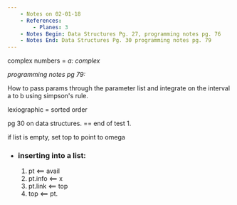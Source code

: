 ```yaml
---
    - Notes on 02-01-18
    - References:
        - Planes: 3
    - Notes Begin: Data Structures Pg. 27, programming notes pg. 76
    - Notes End: Data Structures Pg. 30 programming notes pg. 79
---
```


complex numbers = _a: complex_

_programming notes pg 79:_

How to pass params through the parameter list and
integrate on the interval a to b using simpson's rule.

lexiographic = sorted order

pg 30 on data structures. == end of test 1.

if list is empty, set top to point to omega

* ### inserting into a list:
  1. pt <== avail
  2. pt.info <== x
  3. pt.link <== top
  4. top <== pt.
